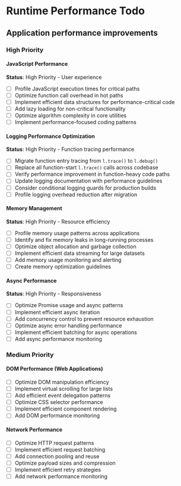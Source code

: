 # Runtime Performance Todo

## Application performance improvements

### High Priority

#### JavaScript Performance
**Status**: High Priority - User experience

- [ ] Profile JavaScript execution times for critical paths
- [ ] Optimize function call overhead in hot paths
- [ ] Implement efficient data structures for performance-critical code
- [ ] Add lazy loading for non-critical functionality
- [ ] Optimize algorithm complexity in core utilities
- [ ] Implement performance-focused coding patterns

#### Logging Performance Optimization
**Status**: High Priority - Function tracing performance

- [ ] Migrate function entry tracing from `l.trace()` to `l.debug()`
- [ ] Replace all function-start `l.trace()` calls across codebase
- [ ] Verify performance improvement in function-heavy code paths
- [ ] Update logging documentation with performance guidelines
- [ ] Consider conditional logging guards for production builds
- [ ] Profile logging overhead reduction after migration

#### Memory Management
**Status**: High Priority - Resource efficiency

- [ ] Profile memory usage patterns across applications
- [ ] Identify and fix memory leaks in long-running processes
- [ ] Optimize object allocation and garbage collection
- [ ] Implement efficient data streaming for large datasets
- [ ] Add memory usage monitoring and alerting
- [ ] Create memory optimization guidelines

#### Async Performance
**Status**: High Priority - Responsiveness

- [ ] Optimize Promise usage and async patterns
- [ ] Implement efficient async iteration
- [ ] Add concurrency control to prevent resource exhaustion
- [ ] Optimize async error handling performance
- [ ] Implement efficient batching for async operations
- [ ] Add async performance monitoring

### Medium Priority

#### DOM Performance (Web Applications)
- [ ] Optimize DOM manipulation efficiency
- [ ] Implement virtual scrolling for large lists
- [ ] Add efficient event delegation patterns
- [ ] Optimize CSS selector performance
- [ ] Implement efficient component rendering
- [ ] Add DOM performance monitoring

#### Network Performance
- [ ] Optimize HTTP request patterns
- [ ] Implement efficient request batching
- [ ] Add connection pooling and reuse
- [ ] Optimize payload sizes and compression
- [ ] Implement efficient retry strategies
- [ ] Add network performance monitoring